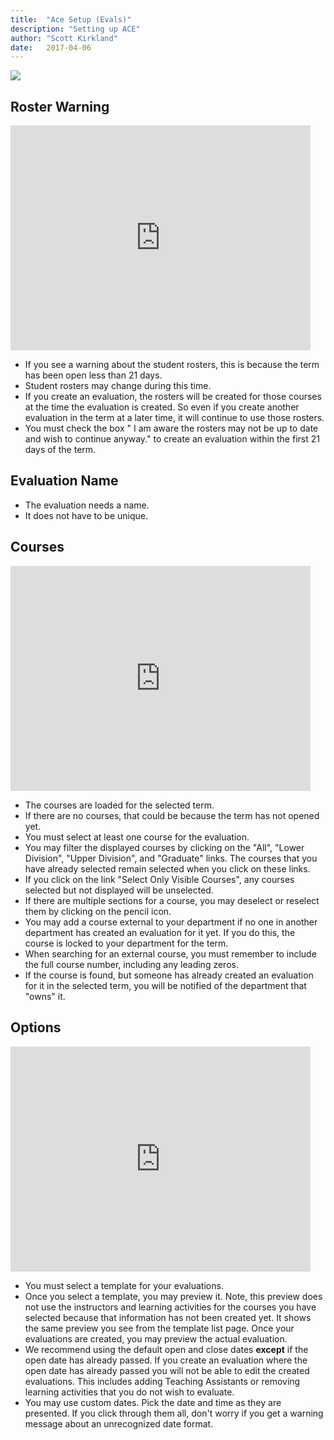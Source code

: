 ```yaml
---
title:  "Ace Setup (Evals)"
description: "Setting up ACE"
author: "Scott Kirkland"
date:   2017-04-06
---
```


![](https://i.embed.ly/1/image?url=http%3A%2F%2Fucdavis.github.io%2FACE%2Fimages%2Ffaq%2FAceSetupButton.png&key=afea23f29e5a4f63bd166897e3dc72df)

## Roster Warning

<iframe width="480" height="360" src="https://www.youtube.com/embed/MvDtIZ1MRJk" frameborder="0"> </iframe>

- If you see a warning about the student rosters, this is because the term has been open less than 21 days.
- Student rosters may change during this time.
- If you create an evaluation, the rosters will be created for those courses at the time the evaluation is created. So even if you create another evaluation in the term at a later time, it will continue to use those rosters.
- You must check the box " I am aware the rosters may not be up to date and wish to continue anyway." to create an evaluation within the first 21 days of the term.

## Evaluation Name

- The evaluation needs a name.
- It does not have to be unique.

## Courses

<iframe width="480" height="360" src="https://www.youtube.com/embed/pM2g6a9fDdw" frameborder="0"> </iframe>

- The courses are loaded for the selected term.
- If there are no courses, that could be because the term has not opened yet.
- You must select at least one course for the evaluation.
- You may filter the displayed courses by clicking on the "All", "Lower Division", "Upper Division", and "Graduate" links. The courses that you have already selected remain selected when you click on these links.
- If you click on the link "Select Only Visible Courses", any courses selected but not displayed will be unselected.
- If there are multiple sections for a course, you may deselect or reselect them by clicking on the pencil icon.
- You may add a course external to your department if no one in another department has created an evaluation for it yet. If you do this, the course is locked to your department for the term.
- When searching for an external course, you must remember to include the full course number, including any leading zeros.
- If the course is found, but someone has already created an evaluation for it in the selected term, you will be notified of the department that "owns" it.

## Options

<iframe width="480" height="360" src="https://www.youtube.com/embed/LQkEmyXr5LQ" frameborder="0"> </iframe>

- You must select a template for your evaluations.
- Once you select a template, you may preview it. Note, this preview does not use the instructors and learning activities for the courses you have selected because that information has not been created yet. It shows the same preview you see from the template list page. Once your evaluations are created, you may preview the actual evaluation.
- We recommend using the default open and close dates **except** if the open date has already passed. If you create an evaluation where the open date has already passed you will not be able to edit the created evaluations. This includes adding Teaching Assistants or removing learning activities that you do not wish to evaluate.
- You may use custom dates. Pick the date and time as they are presented. If you click through them all, don't worry if you get a warning message about an unrecognized date format.

